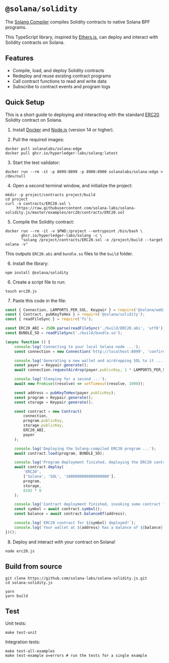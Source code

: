 # `@solana/solidity`

The [Solang Compiler](https://github.com/hyperledger-labs/solang) compiles Solidity contracts to native Solana BPF programs.

This TypeScript library, inspired by [Ethers.js](https://github.com/ethers-io/ethers.js), can deploy and interact with Solidity contracts on Solana.

## Features

- Compile, load, and deploy Solidity contracts
- Redeploy and reuse existing contract programs
- Call contract functions to read and write data
- Subscribe to contract events and program logs

## Quick Setup

This is a short guide to deploying and interacting with the standard [ERC20](https://docs.openzeppelin.com/contracts/api/token/erc20) Solidity contract on Solana.

1. Install [Docker](https://docker.com) and [Node.js](https://nodejs.org) (version 14 or higher).

2. Pull the required images:
```shell
docker pull solanalabs/solana:edge
docker pull ghcr.io/hyperledger-labs/solang:latest
```

3. Start the test validator:
```shell
docker run --rm -it -p 8899:8899 -p 8900:8900 solanalabs/solana:edge > /dev/null
```

4. Open a second terminal window, and initialize the project:
```shell
mkdir -p project/contracts project/build
cd project
curl -o contracts/ERC20.sol \
     https://raw.githubusercontent.com/solana-labs/solana-solidity.js/master/examples/erc20/contracts/ERC20.sol
```

5. Compile the Solidity contract:
```shell
docker run --rm -it -v $PWD:/project --entrypoint /bin/bash \
       ghcr.io/hyperledger-labs/solang -c \
       "solang /project/contracts/ERC20.sol -o /project/build --target solana -v"
```
This outputs `ERC20.abi` and `bundle.so` files to the `build` folder.

6. Install the library:
```
npm install @solana/solidity
```

6. Create a script file to run:
```
touch erc20.js
```

7. Paste this code in the file:
```js
const { Connection, LAMPORTS_PER_SOL, Keypair } = require('@solana/web3.js');
const { Contract, pubKeyToHex } = require('@solana/solidity');
const { readFileSync } = require('fs');

const ERC20_ABI = JSON.parse(readFileSync('./build/ERC20.abi', 'utf8'));
const BUNDLE_SO = readFileSync('./build/bundle.so');

(async function () {
    console.log('Connecting to your local Solana node ...');
    const connection = new Connection('http://localhost:8899', 'confirmed');

    console.log('Generating a new wallet and airdropping SOL to it ...');
    const payer = Keypair.generate();
    await connection.requestAirdrop(payer.publicKey, 1 * LAMPORTS_PER_SOL);

    console.log('Sleeping for a second ...');
    await new Promise((resolve) => setTimeout(resolve, 1000));

    const address = pubKeyToHex(payer.publicKey);
    const program = Keypair.generate();
    const storage = Keypair.generate();

    const contract = new Contract(
        connection,
        program.publicKey,
        storage.publicKey,
        ERC20_ABI,
        payer
    );

    console.log('Deploying the Solang-compiled ERC20 program ...');
    await contract.load(program, BUNDLE_SO);

    console.log('Program deployment finished, deploying the ERC20 contract ...');
    await contract.deploy(
        'ERC20',
        ['Solana', 'SOL', '1000000000000000000'],
        program,
        storage,
        8192 * 8
    );

    console.log('Contract deployment finished, invoking some contract functions ...');
    const symbol = await contract.symbol();
    const balance = await contract.balanceOf(address);

    console.log(`ERC20 contract for ${symbol} deployed!`);
    console.log(`Your wallet at ${address} has a balance of ${balance} tokens.`);
})();
```

8. Deploy and interact with your contract on Solana!
```
node erc20.js
```

## Build from source

```shell
git clone https://github.com/solana-labs/solana-solidity.js.git
cd solana-solidity.js

yarn
yarn build
```

## Test

Unit tests:
```shell
make test-unit
```

Integration tests:
```shell
make test-all-examples
make test-example o=errors # run the tests for a single example
```

